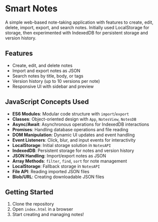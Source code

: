 # Smart Notes

A simple web-based note-taking application with features to create, edit, delete, import, export, and search notes. Initially used LocalStorage for storage, then experimented with IndexedDB for persistent storage and version history.

## Features

- Create, edit, and delete notes
- Import and export notes as JSON
- Search notes by title, body, or tags
- Version history (up to 10 versions per note)
- Responsive UI with sidebar and preview

## JavaScript Concepts Used

- **ES6 Modules**: Modular code structure with `import`/`export`
- **Classes**: Object-oriented design with `App`, `NotesView`, `NotesDB`
- **Async/Await**: Asynchronous operations for IndexedDB interactions
- **Promises**: Handling database operations and file reading
- **DOM Manipulation**: Dynamic UI updates and event handling
- **Event Listeners**: Click, blur, and input events for interactivity
- **LocalStorage**: Initial storage solution in `NotesAPI`
- **IndexedDB**: Persistent storage for notes and version history
- **JSON Handling**: Import/export notes as JSON
- **Array Methods**: `filter`, `find`, `sort` for note management
- **LocalStorage**: Fallback storage in `NotesAPI`
- **File API**: Reading imported JSON files
- **Blob/URL**: Creating downloadable JSON files

## Getting Started

1. Clone the repository
2. Open `index.html` in a browser
3. Start creating and managing notes!